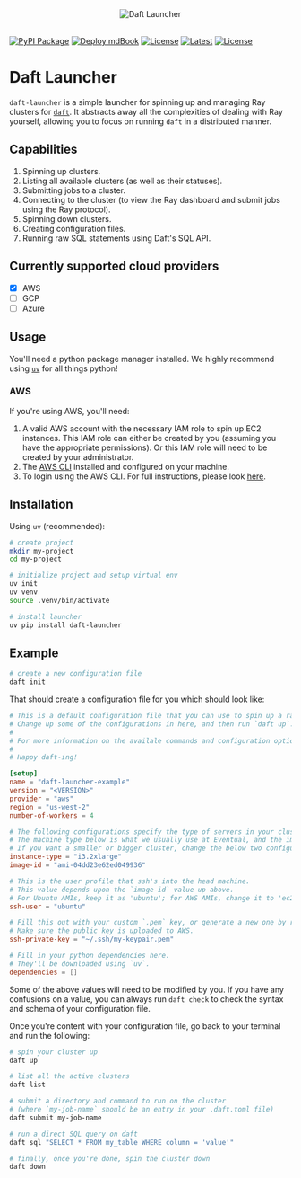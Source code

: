 <div align="center">
  <img src="https://emojis.wiki/thumbs/emojis/rocket.webp" alt="Daft Launcher">
</div>

<br>

[![PyPI Package](https://github.com/Eventual-Inc/daft-launcher/actions/workflows/publish-to-pypi.yaml/badge.svg)](https://github.com/Eventual-Inc/daft-launcher/actions/workflows/publish-to-pypi.yaml)
[![Deploy mdBook](https://github.com/Eventual-Inc/daft-launcher/actions/workflows/deploy-mdbook.yaml/badge.svg)](https://github.com/Eventual-Inc/daft-launcher/actions/workflows/deploy-mdbook.yaml)
[![License](https://img.shields.io/badge/license-MIT-blue.svg)](./LICENSE)
[![Latest](https://img.shields.io/github/v/tag/Eventual-Inc/daft-launcher?label=latest&logo=GitHub)](https://github.com/Eventual-Inc/daft-launcher/tags)
[![License](https://img.shields.io/badge/daft_launcher-docs-red.svg)](https://eventual-inc.github.io/daft-launcher)

# Daft Launcher

`daft-launcher` is a simple launcher for spinning up and managing Ray clusters for [`daft`](https://github.com/Eventual-Inc/Daft).
It abstracts away all the complexities of dealing with Ray yourself, allowing you to focus on running `daft` in a distributed manner.

## Capabilities

1. Spinning up clusters.
2. Listing all available clusters (as well as their statuses).
3. Submitting jobs to a cluster.
4. Connecting to the cluster (to view the Ray dashboard and submit jobs using the Ray protocol).
5. Spinning down clusters.
6. Creating configuration files.
7. Running raw SQL statements using Daft's SQL API.

## Currently supported cloud providers

- [x] AWS
- [ ] GCP
- [ ] Azure

## Usage

You'll need a python package manager installed.
We highly recommend using [`uv`](https://astral.sh/blog/uv) for all things python!

### AWS

If you're using AWS, you'll need:
1. A valid AWS account with the necessary IAM role to spin up EC2 instances.
  This IAM role can either be created by you (assuming you have the appropriate permissions).
  Or this IAM role will need to be created by your administrator.
2. The [AWS CLI](https://aws.amazon.com/cli) installed and configured on your machine.
3. To login using the AWS CLI.
  For full instructions, please look [here](https://google.com).

## Installation

Using `uv` (recommended):

```bash
# create project
mkdir my-project
cd my-project

# initialize project and setup virtual env
uv init
uv venv
source .venv/bin/activate

# install launcher
uv pip install daft-launcher
```

## Example

```sh
# create a new configuration file
daft init
```
That should create a configuration file for you which should look like:

```toml
# This is a default configuration file that you can use to spin up a ray-cluster using `daft-launcher`.
# Change up some of the configurations in here, and then run `daft up`.
#
# For more information on the availale commands and configuration options, visit [here](https://eventual-inc.github.io/daft-launcher).
#
# Happy daft-ing!

[setup]
name = "daft-launcher-example"
version = "<VERSION>"
provider = "aws"
region = "us-west-2"
number-of-workers = 4

# The following configurations specify the type of servers in your cluster.
# The machine type below is what we usually use at Eventual, and the image id is Ubuntu based.
# If you want a smaller or bigger cluster, change the below two configurations accordingly.
instance-type = "i3.2xlarge"
image-id = "ami-04dd23e62ed049936"

# This is the user profile that ssh's into the head machine.
# This value depends upon the `image-id` value up above.
# For Ubuntu AMIs, keep it as 'ubuntu'; for AWS AMIs, change it to 'ec2-user'.
ssh-user = "ubuntu"

# Fill this out with your custom `.pem` key, or generate a new one by running `ssh-keygen -t rsa -b 2048 -m PEM -f my-key.pem`.
# Make sure the public key is uploaded to AWS.
ssh-private-key = "~/.ssh/my-keypair.pem"

# Fill in your python dependencies here.
# They'll be downloaded using `uv`.
dependencies = []
```

Some of the above values will need to be modified by you.
If you have any confusions on a value, you can always run `daft check` to check the syntax and schema of your configuration file.

Once you're content with your configuration file, go back to your terminal and run the following:

```sh
# spin your cluster up
daft up

# list all the active clusters
daft list

# submit a directory and command to run on the cluster
# (where `my-job-name` should be an entry in your .daft.toml file)
daft submit my-job-name

# run a direct SQL query on daft
daft sql "SELECT * FROM my_table WHERE column = 'value'"

# finally, once you're done, spin the cluster down
daft down
```
